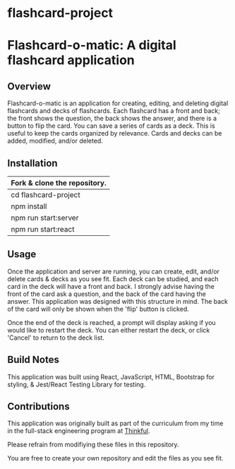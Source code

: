 # flashcard-project

# Flashcard-o-matic: A digital flashcard application

## Overview
Flashcard-o-matic is an application for creating, editing, and deleting digital flashcards and decks of flashcards. Each flashcard has a front and back; the front shows the question, the back shows the answer, and there is a button to flip the card. You can save a series of cards as a deck. This is useful to keep the cards organized by relevance. Cards and decks can be added, modified, and/or deleted.


## Installation
Fork & clone the repository. |
---------------------------- |
cd flashcard-project         |
npm install                  |
npm run start:server         |
npm run start:react          |

## Usage
Once the application and server are running, you can create, edit, and/or delete cards & decks as you see fit. Each deck can be studied, and each card in the deck will have a front and back. I strongly advise having the front of the card ask a question, and the back of the card having the answer. This application was designed with this structure in mind. The back of the card will only be shown when the 'flip' button is clicked.

Once the end of the deck is reached, a prompt will display asking if you would like to restart the deck. You can either restart the deck, or click 'Cancel' to return to the deck list.

## Build Notes
This application was built using React, JavaScript, HTML, Bootstrap for styling, & Jest/React Testing Library for testing.

## Contributions
This application was originally built as part of the curriculum from my time in the full-stack engineering program at [Thinkful](https://www.thinkful.com/).

Please refrain from modifiying these files in this repository.

You are free to create your own repository and edit the files as you see fit.
